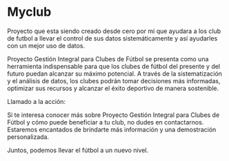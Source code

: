 # Myclub
Proyecto que esta siendo creado desde cero por mi que ayudara a los club de futbol a llevar el control de sus datos sistemáticamente y así ayudarles con un mejor uso de datos.

Proyecto Gestión Integral para Clubes de Fútbol se presenta como una herramienta indispensable para que los clubes de fútbol del presente y del futuro puedan alcanzar su máximo potencial. A través de la sistematización y el análisis de datos, los clubes podrán tomar decisiones más informadas, optimizar sus recursos y alcanzar el éxito deportivo de manera sostenible.

Llamado a la acción:

Si te interesa conocer más sobre Proyecto Gestión Integral para Clubes de Fútbol y cómo puede beneficiar a tu club, no dudes en contactarnos. Estaremos encantados de brindarte más información y una demostración personalizada.

Juntos, podemos llevar el fútbol a un nuevo nivel.
